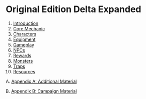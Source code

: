 # Original Edition Delta Expanded

1. [Introduction](introduction.md)
2. [Core Mechanic](core-mechanic.md)
3. [Characters](characters.md)
4. [Equipment](equipment.md)
5. [Gameplay](gameplay.md)
6. [NPCs](npcs.md)
7. [Rewards](rewards.md)
8. [Monsters](monsters.md)
9. [Traps](traps.md)
10. [Resources](resources.md)

A. [Appendix A: Additional Material](x-additional-material.md)

B. [Appendix B: Campaign Material](x-campaign-material.md)
